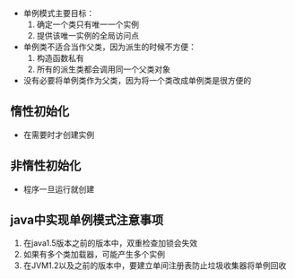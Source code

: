 - 单例模式主要目标：
	1. 确定一个类只有唯一一个实例
	2. 提供该唯一实例的全局访问点
- 单例类不适合当作父类，因为派生的时候不方便：
	1. 构造函数私有
	2. 所有的派生类都会调用同一个父类对象
- 没有必要将单例类作为父类，因为将一个类改成单例类是很方便的

## 惰性初始化
- 在需要时才创建实例

## 非惰性初始化
- 程序一旦运行就创建

## java中实现单例模式注意事项
1. 在java1.5版本之前的版本中，双重检查加锁会失效
2. 如果有多个类加载器，可能产生多个实例
3. 在JVM1.2以及之前的版本中，要建立单间注册表防止垃圾收集器将单例回收